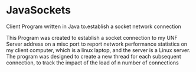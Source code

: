 # JavaSockets
Client Program written in Java to.establish a socket network connection

This Program was created to establish a socket connection to my UNF Server address on a misc port to 
report network performance statistics on my client computer, which is a linux laptop, and the server
is a Linux server. The program was designed to create a new thread for each subsequent connection, to
track the impact of the load of n number of connections
